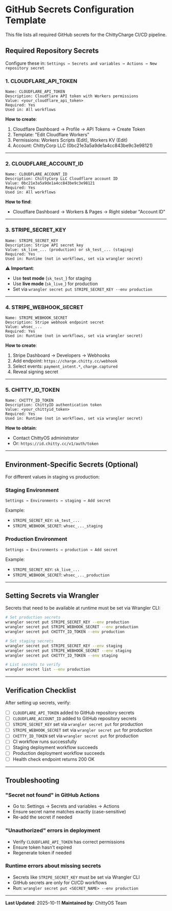 # GitHub Secrets Configuration Template

This file lists all required GitHub secrets for the ChittyCharge CI/CD pipeline.

## Required Repository Secrets

Configure these in: `Settings → Secrets and variables → Actions → New repository secret`

### 1. CLOUDFLARE_API_TOKEN
```
Name: CLOUDFLARE_API_TOKEN
Description: Cloudflare API token with Workers permissions
Value: <your_cloudflare_api_token>
Required: Yes
Used in: All workflows
```

**How to create**:
1. Cloudflare Dashboard → Profile → API Tokens → Create Token
2. Template: "Edit Cloudflare Workers"
3. Permissions: Workers Scripts (Edit), Workers KV (Edit)
4. Account: ChittyCorp LLC (0bc21e3a5a9de1a4cc843be9c3e98121)

---

### 2. CLOUDFLARE_ACCOUNT_ID
```
Name: CLOUDFLARE_ACCOUNT_ID
Description: ChittyCorp LLC Cloudflare account ID
Value: 0bc21e3a5a9de1a4cc843be9c3e98121
Required: Yes
Used in: All workflows
```

**How to find**:
- Cloudflare Dashboard → Workers & Pages → Right sidebar "Account ID"

---

### 3. STRIPE_SECRET_KEY
```
Name: STRIPE_SECRET_KEY
Description: Stripe API secret key
Value: sk_live_... (production) or sk_test_... (staging)
Required: Yes
Used in: Runtime (not in workflows, set via wrangler secret)
```

⚠️ **Important**:
- Use **test mode** (`sk_test_`) for staging
- Use **live mode** (`sk_live_`) for production
- Set via `wrangler secret put STRIPE_SECRET_KEY --env production`

---

### 4. STRIPE_WEBHOOK_SECRET
```
Name: STRIPE_WEBHOOK_SECRET
Description: Stripe webhook endpoint secret
Value: whsec_...
Required: Yes
Used in: Runtime (not in workflows, set via wrangler secret)
```

**How to create**:
1. Stripe Dashboard → Developers → Webhooks
2. Add endpoint: `https://charge.chitty.cc/webhook`
3. Select events: `payment_intent.*`, `charge.captured`
4. Reveal signing secret

---

### 5. CHITTY_ID_TOKEN
```
Name: CHITTY_ID_TOKEN
Description: ChittyID authentication token
Value: <your_chittyid_token>
Required: Yes
Used in: Runtime (not in workflows, set via wrangler secret)
```

**How to obtain**:
- Contact ChittyOS administrator
- Or: `https://id.chitty.cc/v1/auth/token`

---

## Environment-Specific Secrets (Optional)

For different values in staging vs production:

### Staging Environment
```
Settings → Environments → staging → Add secret
```

Example:
- `STRIPE_SECRET_KEY`: `sk_test_...`
- `STRIPE_WEBHOOK_SECRET`: `whsec_..._staging`

### Production Environment
```
Settings → Environments → production → Add secret
```

Example:
- `STRIPE_SECRET_KEY`: `sk_live_...`
- `STRIPE_WEBHOOK_SECRET`: `whsec_..._production`

---

## Setting Secrets via Wrangler

Secrets that need to be available at runtime must be set via Wrangler CLI:

```bash
# Set production secrets
wrangler secret put STRIPE_SECRET_KEY --env production
wrangler secret put STRIPE_WEBHOOK_SECRET --env production
wrangler secret put CHITTY_ID_TOKEN --env production

# Set staging secrets
wrangler secret put STRIPE_SECRET_KEY --env staging
wrangler secret put STRIPE_WEBHOOK_SECRET --env staging
wrangler secret put CHITTY_ID_TOKEN --env staging

# List secrets to verify
wrangler secret list --env production
```

---

## Verification Checklist

After setting up secrets, verify:

- [ ] `CLOUDFLARE_API_TOKEN` added to GitHub repository secrets
- [ ] `CLOUDFLARE_ACCOUNT_ID` added to GitHub repository secrets
- [ ] `STRIPE_SECRET_KEY` set via `wrangler secret put` for production
- [ ] `STRIPE_WEBHOOK_SECRET` set via `wrangler secret put` for production
- [ ] `CHITTY_ID_TOKEN` set via `wrangler secret put` for production
- [ ] CI workflow runs successfully
- [ ] Staging deployment workflow succeeds
- [ ] Production deployment workflow succeeds
- [ ] Health check endpoint returns 200 OK

---

## Troubleshooting

### "Secret not found" in GitHub Actions
- Go to: Settings → Secrets and variables → Actions
- Ensure secret name matches exactly (case-sensitive)
- Re-add the secret if needed

### "Unauthorized" errors in deployment
- Verify `CLOUDFLARE_API_TOKEN` has correct permissions
- Ensure token hasn't expired
- Regenerate token if needed

### Runtime errors about missing secrets
- Secrets like `STRIPE_SECRET_KEY` must be set via Wrangler CLI
- GitHub secrets are only for CI/CD workflows
- Run: `wrangler secret put <SECRET_NAME> --env production`

---

**Last Updated**: 2025-10-11
**Maintained by**: ChittyOS Team
